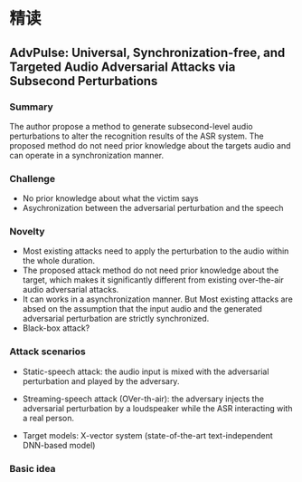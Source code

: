 # 精读
## AdvPulse: Universal, Synchronization-free, and Targeted Audio Adversarial Attacks via Subsecond Perturbations
### Summary
The author propose a method to generate subsecond-level audio perturbations to alter the recognition results of the ASR system. The proposed method do not need prior knowledge about the targets audio and can operate in a synchronization manner. 
### Challenge
- No prior knowledge about what the victim says
- Asychronization between the adversarial perturbation and the speech

### Novelty
- Most existing attacks need to apply the perturbation to the audio within the whole duration.
- The proposed attack method do not need prior knowledge about the target, which makes it significantly different from existing over-the-air audio adversarial attacks.
- It can works in a asynchronization manner. But Most existing attacks are absed on the assumption that the input audio and the generated adversarial perturbation are strictly synchronized.
- Black-box attack?
### Attack scenarios
- Static-speech attack: the audio input is mixed with the adversarial perturbation and played by the adversary.
- Streaming-speech attack (OVer-th-air): the adversary injects the adversarial perturbation by a loudspeaker while the ASR interacting with a real person.

- Target models: X-vector system (state-of-the-art text-independent DNN-based model)
 ### Basic idea
